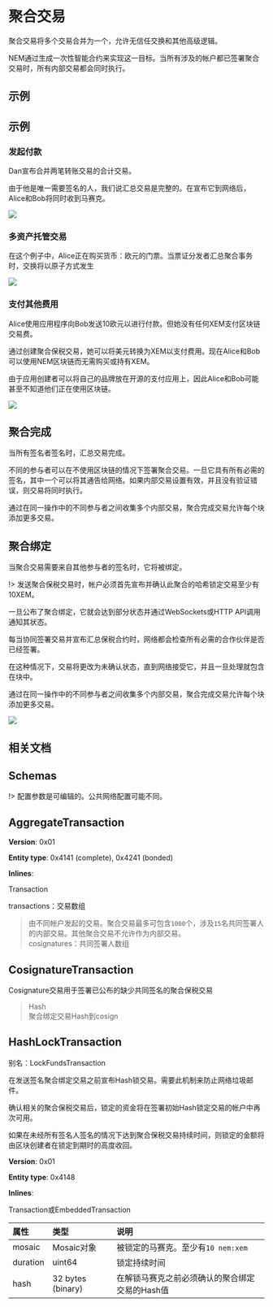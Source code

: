 <h1>聚合交易</h1>

聚合交易将多个交易合并为一个，允许无信任交换和其他高级逻辑。

NEM通过生成一次性智能合约来实现这一目标。当所有涉及的帐户都已签署聚合交易时，所有内部交易都会同时执行。

<h2>示例</h2>

<h2>示例</h2>

<h3>发起付款</h3>

Dan宣布合并两笔转账交易的合计交易。

由于他是唯一需要签名的人，我们说汇总交易是完整的。在宣布它到网络后，Alice和Bob将同时收到马赛克。

![](../images/aggregate-sending-payouts.png)

<h3>多资产托管交易</h3>

在这个例子中，Alice正在购买货币：欧元的门票。当票证分发者汇总聚合事务时，交换将以原子方式发生

![](../images/aggregate-escrow-1.png)

<h3>支付其他费用</h3>

Alice使用应用程序向Bob发送10欧元以进行付款。但她没有任何XEM支付区块链交易费。

通过创建聚合保税交易，她可以将美元转换为XEM以支付费用。现在Alice和Bob可以使用NEM区块链而无需购买或持有XEM。

由于应用创建者可以将自己的品牌放在开源的支付应用上，因此Alice和Bob可能甚至不知道他们正在使用区块链。

![](../images/aggregate-paying-for-others-fees.png)

<h2>聚合完成</h2>

当所有签名者签名时，汇总交易完成。

不同的参与者可以在不使用区块链的情况下签署聚合交易。一旦它具有所有必需的签名，其中一个可以将其通告给网络。如果内部交易设置有效，并且没有验证错误，则交易将同时执行。

通过在同一操作中的不同参与者之间收集多个内部交易，聚合完成交易允许每个块添加更多交易。

<h2>聚合绑定</h2>

当聚合交易需要来自其他参与者的签名时，它将被绑定。

!> 发送聚合保税交易时，帐户必须首先宣布并确认此聚合的哈希锁定交易至少有10XEM。

一旦公布了聚合绑定，它就会达到部分状态并通过WebSockets或HTTP API调用通知其状态。

每当协同签署交易并宣布汇总保税合约时，网络都会检查所有必需的合作伙伴是否已经签署。

在这种情况下，交易将更改为未确认状态，直到网络接受它，并且一旦处理就包含在块中。

通过在同一操作中的不同参与者之间收集多个内部交易，聚合完成交易允许每个块添加更多交易。

![](../images/aggregate-bonded-transaction-cycle.png)

<h2>相关文档</h2>

<h2>Schemas</h2>

!> 配置参数是可编辑的。公共网络配置可能不同。

<h2>AggregateTransaction</h2>

**Version**: 0x01

**Entity type**: 0x4141 (complete), 0x4241 (bonded)

**Inlines**:

Transaction

transactions：交易数组

> 由不同帐户发起的交易。聚合交易最多可包含`1000`个，涉及`15`名共同签署人的内部交易。其他聚合交易不允许作为内部交易。</br>
cosignatures：共同签署人数组

<h2>CosignatureTransaction</h2>

Cosignature交易用于签署已公布的缺少共同签名的聚合保税交易

> Hash </br>
聚合绑定交易Hash到cosign

<h2>HashLockTransaction</h2>

别名：LockFundsTransaction

在发送签名聚合绑定交易之前宣布Hash锁交易。需要此机制来防止网络垃圾邮件。

确认相关的聚合保税交易后，锁定的资金将在签署初始Hash锁定交易的帐户中再次可用。

如果在未经所有签名人签名的情况下达到聚合保税交易持续时间，则锁定的金额将由区块创建者在锁定到期时的高度收回。

**Version**: 0x01

**Entity type**: 0x4148

**Inlines**:

Transaction或EmbeddedTransaction

|属性|类型|说明|
|:---|:---|:---|
|mosaic|Mosaic对象|被锁定的马赛克。至少有`10 nem:xem`|
|duration|uint64|锁定持续时间|
|hash|32 bytes (binary)|在解锁马赛克之前必须确认的聚合绑定交易的Hash值|
